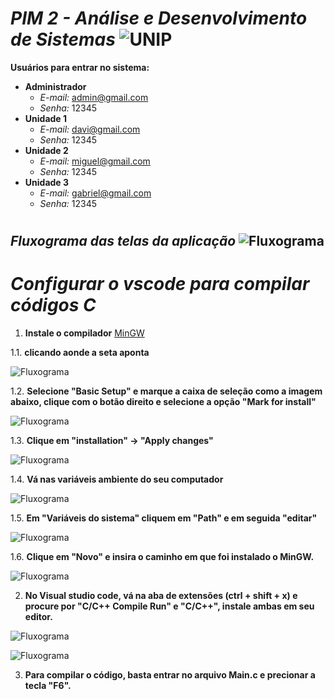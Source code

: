 #  *PIM 2 - Análise e Desenvolvimento de Sistemas* ![UNIP](.github/logo-UNIP.png)

**Usuários para entrar no sistema:**

*  **Administrador**
    *  *E-mail:* admin@gmail.com  
    *  *Senha:*  12345
* **Unidade 1**
    *  *E-mail:* davi@gmail.com  
    *  *Senha:*  12345
*  **Unidade 2**
    *  *E-mail:* miguel@gmail.com  
    *  *Senha:*  12345
* **Unidade 3**
    *  *E-mail:* gabriel@gmail.com  
    *  *Senha:*  12345
#
## *Fluxograma das telas da aplicação* ![Fluxograma](.github/fluxograma.png)


# *Configurar o vscode para compilar códigos C*
1. **Instale o compilador** [MinGW](http://www.mingw.org/wiki/Getting_Started)

1.1. **clicando aonde a seta aponta** 

![Fluxograma](.github/download_mingw.png)


1.2. **Selecione "Basic Setup" e marque a caixa de seleção como a imagem abaixo, clique com o botão direito e selecione a opção "Mark for install"**

![Fluxograma](.github/marcacao_mingw.png)


1.3. **Clique em "installation" -> "Apply changes"**

![Fluxograma](.github/apply_changes.png)


1.4. **Vá nas variáveis ambiente do seu computador**

![Fluxograma](.github/variaveis_ambiente.png)


1.5. **Em "Variáveis do sistema" cliquem em "Path" e em seguida "editar"**

![Fluxograma](.github/editar_path.png)


1.6. **Clique em "Novo" e insira o caminho em que foi instalado o MinGW.**

![Fluxograma](.github/mingw_path.png)


2. **No Visual studio code, vá na aba de extensões (ctrl + shift + x) e procure por "C/C++ Compile Run" e "C/C++", instale ambas em seu editor.**

![Fluxograma](.github/c_compile.png)

![Fluxograma](.github/c.png)


3. **Para compilar o código, basta entrar no arquivo Main.c e precionar a tecla "F6".**
